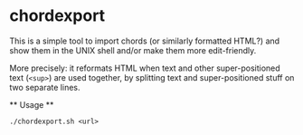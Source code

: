 # chordexport

This is a simple tool to import chords (or similarly formatted HTML?) and show them in the UNIX shell and/or make them more edit-friendly.

More precisely: it reformats HTML when text and other super-positioned text (`<sup>`) are used together, by splitting text and super-positioned stuff on two separate lines.

** Usage **

`./chordexport.sh <url>`
